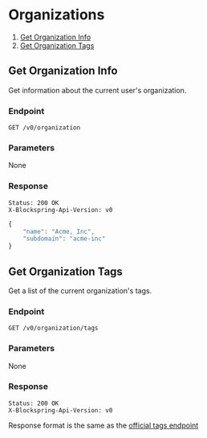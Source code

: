 # Organizations

1. [Get Organization Info](#get-organization-info)
2. [Get Organization Tags](#get-organization-tags)

## Get Organization Info

Get information about the current user's organization.

### Endpoint

`GET /v0/organization`

### Parameters

None

### Response

```http
Status: 200 OK
X-Blockspring-Api-Version: v0
```

```javascript
{
    "name": "Acme, Inc",
    "subdomain": "acme-inc"
}
```

## Get Organization Tags

Get a list of the current organization's tags.

### Endpoint

`GET /v0/organization/tags`

### Parameters

None

### Response

```http
Status: 200 OK
X-Blockspring-Api-Version: v0
```

Response format is the same as the [official tags endpoint](/v0/tags#list-tags)
